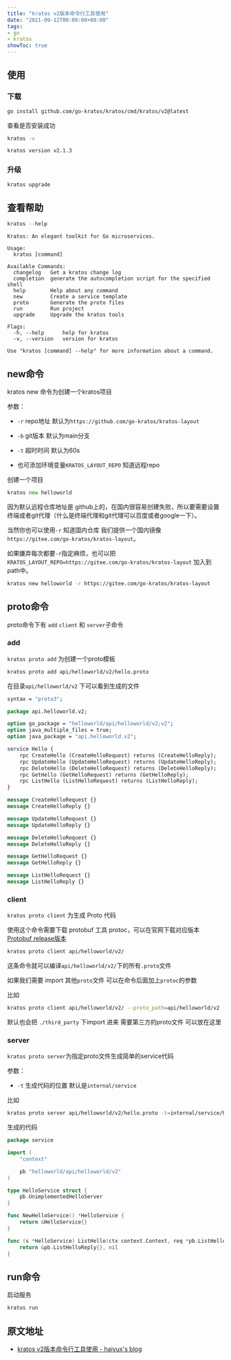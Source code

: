 ```yaml
---
title: "kratos v2版本命令行工具使用"
date: "2021-09-12T00:00:00+08:00"
tags: 
- go
- kratos
showToc: true
---
```


## 使用

### 下载

```bash
go install github.com/go-kratos/kratos/cmd/kratos/v2@latest
```

查看是否安装成功

```bash
kratos -v

kratos version v2.1.3
```

### 升级

```bash
kratos upgrade
```

## 查看帮助

```go
kratos --help
```

```
Kratos: An elegant toolkit for Go microservices.

Usage:
  kratos [command]

Available Commands:
  changelog   Get a kratos change log
  completion  generate the autocompletion script for the specified shell
  help        Help about any command
  new         Create a service template
  proto       Generate the proto files
  run         Run project
  upgrade     Upgrade the kratos tools

Flags:
  -h, --help      help for kratos
  -v, --version   version for kratos

Use "kratos [command] --help" for more information about a command.
```

## new命令

kratos new 命令为创建一个kratos项目

参数：

- `-r` repo地址 默认为`https://github.com/go-kratos/kratos-layout`

- `-b` git版本 默认为main分支

- `-t` 超时时间 默认为60s

- 也可添加环境变量`KRATOS_LAYOUT_REPO` 知道远程repo

创建一个项目

```go
kratos new helloworld
```

因为默认远程仓库地址是 github上的，在国内很容易创建失败，所以要需要设置终端或者git代理（什么是终端代理和git代理可以百度或者google一下）。

当然你也可以使用`-r` 知道国内仓库 我们提供一个国内镜像`https://gitee.com/go-kratos/kratos-layout`。

如果嫌弃每次都要`-r`指定麻烦，也可以把`KRATOS_LAYOUT_REPO=https://gitee.com/go-kratos/kratos-layout` 加入到path中。

```bash
kratos new helloworld -r https://gitee.com/go-kratos/kratos-layout
```

## proto命令

proto命令下有 `add` `client` 和 `server`子命令

### add

`kratos proto add` 为创建一个proto模板

```bash
kratos proto add api/helloworld/v2/hello.proto
```

在目录`api/helloworld/v2` 下可以看到生成的文件

```protobuf
syntax = "proto3";

package api.helloworld.v2;

option go_package = "helloworld/api/helloworld/v2;v2";
option java_multiple_files = true;
option java_package = "api.helloworld.v2";

service Hello {
    rpc CreateHello (CreateHelloRequest) returns (CreateHelloReply);
    rpc UpdateHello (UpdateHelloRequest) returns (UpdateHelloReply);
    rpc DeleteHello (DeleteHelloRequest) returns (DeleteHelloReply);
    rpc GetHello (GetHelloRequest) returns (GetHelloReply);
    rpc ListHello (ListHelloRequest) returns (ListHelloReply);
}

message CreateHelloRequest {}
message CreateHelloReply {}

message UpdateHelloRequest {}
message UpdateHelloReply {}

message DeleteHelloRequest {}
message DeleteHelloReply {}

message GetHelloRequest {}
message GetHelloReply {}

message ListHelloRequest {}
message ListHelloReply {}
```

### client

`kratos proto client` 为生成 Proto 代码

使用这个命令需要下载 protobuf 工具 protoc，可以在官网下载对应版本 [Protobuf release版本](https://github.com/protocolbuffers/protobuf/releases)

```bash
kratos proto client api/helloworld/v2/
```

这条命令就可以编译`api/helloworld/v2/`下的所有`.proto`文件

如果我们需要 import 其他`proto`文件 可以在命令后面加上`protoc`的参数

比如

```bash
kratos proto client api/helloworld/v2/ --proto_path=api/helloworld/v2
```

默认也会把 `./third_party` 下import 进来 需要第三方的proto文件 可以放在这里

### server

`kratos proto server`为指定proto文件生成简单的service代码

参数：

- `-t` 生成代码的位置 默认是`internal/service`

比如

```bash
kratos proto server api/helloworld/v2/hello.proto -t=internal/service/hello
```

生成的代码

```go
package service

import (
    "context"

    pb "helloworld/api/helloworld/v2"
)

type HelloService struct {
    pb.UnimplementedHelloServer
}

func NewHelloService() *HelloService {
    return &HelloService{}
}

func (s *HelloService) ListHello(ctx context.Context, req *pb.ListHelloRequest) (*pb.ListHelloReply, error) {
    return &pb.ListHelloReply{}, nil
}
```

## run命令

启动服务

```bash
kratos run
```

## 原文地址
- [kratos v2版本命令行工具使用 - haiyux's blog](https://zhaohaiyu.com/post/microservice/kratos-v2-tool/)

